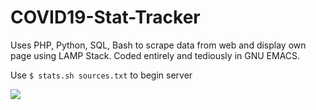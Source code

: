 # COVID19-Stat-Tracker
Uses PHP, Python, SQL, Bash to scrape data from web and display own page using LAMP Stack. Coded entirely and tediously in GNU EMACS.

Use `$ stats.sh sources.txt` to begin server

![](images/screenshot.png)

